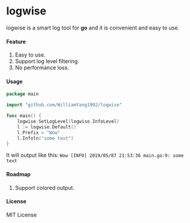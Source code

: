 # logwise
logwise is a smart log tool for **go** and it is convenient and easy to
use.

#### Feature
1. Easy to use.
2. Support log level filtering.
3. No performance loss.

#### Usage
```go
package main

import "github.com/WilliamYang1992/logwise"

func main() {
	logwise.SetLogLevel(logwise.InfoLevel)
	l := logwise.Default()
	l.Prefix = "Wow"
	l.Infoln("some text")
}
```
It will output like this: `Wow [INFO] 2019/05/07 21:53:36 main.go:9:
some text`

#### Roadmap
1. Support colored output.

#### License
MIT License